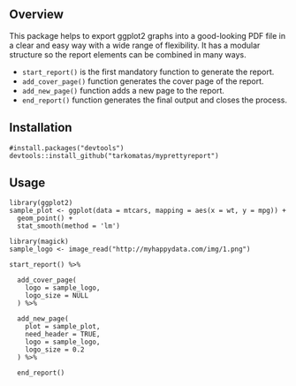 ## Overview

This package helps to export ggplot2 graphs into a good-looking PDF file in a clear and easy way with a wide range of flexibility. It has a modular structure so the report elements can be combined in many ways.

* `start_report()` is the first mandatory function to generate the report.
* `add_cover_page()` function generates the cover page of the report.
* `add_new_page()` function adds a new page to the report.
* `end_report()` function generates the final output and closes the process.

## Installation

```{r, eval = FALSE}
#install.packages("devtools")
devtools::install_github("tarkomatas/myprettyreport")
```

## Usage

```{r, eval = FALSE}
library(ggplot2)
sample_plot <- ggplot(data = mtcars, mapping = aes(x = wt, y = mpg)) +
  geom_point() +
  stat_smooth(method = 'lm')

library(magick)
sample_logo <- image_read("http://myhappydata.com/img/1.png")

start_report() %>%

  add_cover_page(
    logo = sample_logo,
    logo_size = NULL
  ) %>%

  add_new_page(
    plot = sample_plot,
    need_header = TRUE,
    logo = sample_logo,
    logo_size = 0.2
  ) %>%

  end_report()
```
